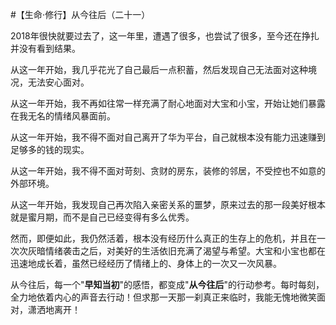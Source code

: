 #【生命⋅修行】从今往后（二十一）

2018年很快就要过去了，这一年里，遭遇了很多，也尝试了很多，至今还在挣扎并没有看到结果。

从这一年开始，我几乎花光了自己最后一点积蓄，然后发现自己无法面对这种境况，无法安心面对。

从这一年开始，我不再如往常一样充满了耐心地面对大宝和小宝，开始让她们暴露在我无名的情绪风暴面前。

从这一年开始，我不得不面对自己离开了华为平台，自己就根本没有能力迅速赚到足够多的钱的现实。

从这一年开始，我不得不面对苛刻、贪财的房东，装修的邻居，不受控也不如意的外部环境。

从这一年开始，我发现自己再次陷入亲密关系的噩梦，原来过去的那一段美好根本就是蜜月期，而不是自己已经变得有多么优秀。

然而，即便如此，我仍然活着，根本没有经历什么真正的生存上的危机，并且在一次次灰暗情绪袭击之后，对美好的生活依旧充满了渴望与希望。大宝和小宝也都在迅速地成长着，虽然已经经历了情绪上的、身体上的一次又一次风暴。

从今往后，每一个"**早知当初**"的感悟，都变成"**从今往后**"的行动参考。每时每刻，全力地依着内心的声音去行动！但求那一天那一刹真正来临时，我能无愧地微笑面对，潇洒地离开！